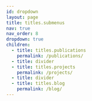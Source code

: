 ```yaml
---
id: dropdown
layout: page
title: titles.submenus
nav: true
nav_order: 8
dropdown: true
children:
  - title: titles.publications
    permalink: /publications/
  - title: divider
  - title: titles.projects
    permalink: /projects/
  - title: divider
  - title: titles.blog
    permalink: /blog/
---
```

